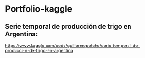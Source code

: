 # Portfolio-kaggle

## Serie temporal de producción de trigo en Argentina:
https://www.kaggle.com/code/guillermopetcho/serie-temporal-de-producci-n-de-trigo-en-argentina

